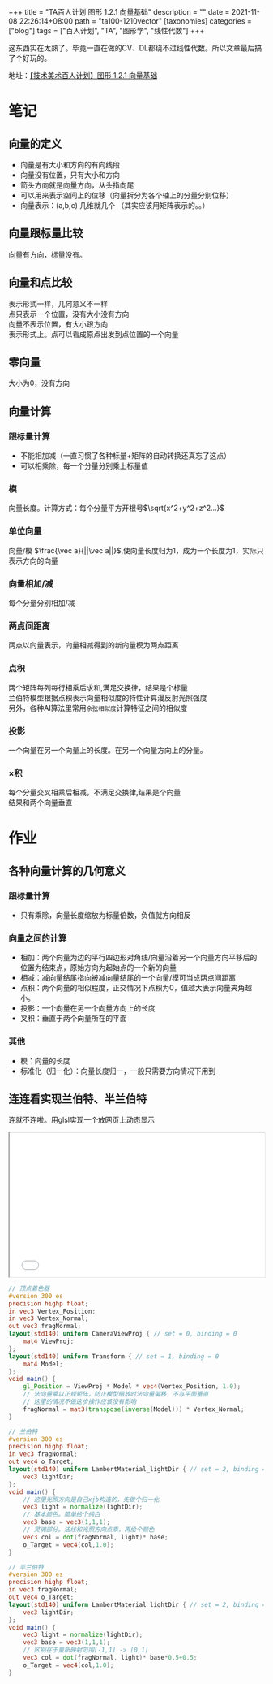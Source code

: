 +++
title = "TA百人计划 图形 1.2.1 向量基础"
description = ""
date = 2021-11-08 22:26:14+08:00
path = "ta100-1210vector"
[taxonomies]
categories = ["blog"]
tags = ["百人计划", "TA", "图形学", "线性代数"]
+++

这东西实在太熟了。毕竟一直在做的CV、DL都绕不过线性代数。所以文章最后搞了个好玩的。
<!-- more -->
地址：[【技术美术百人计划】图形 1.2.1 向量基础](https://www.bilibili.com/video/BV1n54y1Y7wB)
# 笔记
## 向量的定义
- 向量是有大小和方向的有向线段
- 向量没有位置，只有大小和方向
- 箭头方向就是向量方向，从头指向尾
- 可以用来表示空间上的位移（向量拆分为各个轴上的分量分别位移）
- 向量表示：(a,b,c) 几维就几个 （其实应该用矩阵表示的。。）
## 向量跟标量比较
向量有方向，标量没有。
## 向量和点比较
表示形式一样，几何意义不一样  
点只表示一个位置，没有大小没有方向  
向量不表示位置，有大小跟方向  
表示形式上。点可以看成原点出发到点位置的一个向量
## 零向量
大小为0，没有方向
## 向量计算
### 跟标量计算
- 不能相加减（一直习惯了各种标量+矩阵的自动转换还真忘了这点）
- 可以相乘除，每一个分量分别乘上标量值
### 模
向量长度。计算方式：每个分量平方开根号$\sqrt{x^2+y^2+z^2...}$
### 单位向量
向量/模 $\frac{\vec a}{||\vec a||}$,使向量长度归为1，成为一个长度为1，实际只表示方向的向量
### 向量相加/减
每个分量分别相加/减
### 两点间距离
两点以向量表示，向量相减得到的新向量模为两点距离
### 点积
两个矩阵每列每行相乘后求和,满足交换律，结果是个标量  
兰伯特模型根据点积表示向量相似度的特性计算漫反射光照强度  
另外，各种AI算法里常用`余弦相似度`计算特征之间的相似度
### 投影
一个向量在另一个向量上的长度。在另一个向量方向上的分量。
### ×积
每个分量交叉相乘后相减，不满足交换律,结果是个向量  
结果和两个向量垂直

# 作业
## 各种向量计算的几何意义
### 跟标量计算
- 只有乘除，向量长度缩放为标量倍数，负值就方向相反
### 向量之间的计算
- 相加：两个向量为边的平行四边形对角线/向量沿着另一个向量方向平移后的位置为结束点，原始方向为起始点的一个新的向量
- 相减：减向量结尾指向被减向量结尾的一个向量/模可当成两点间距离
- 点积：两个向量的相似程度，正交情况下点积为0，值越大表示向量夹角越小。
- 投影：一个向量在另一个向量方向上的长度
- 叉积：垂直于两个向量所在的平面
### 其他
- 模：向量的长度
- 标准化（归一化）：向量长度归一，一般只需要方向情况下用到
## 连连看实现兰伯特、半兰伯特
连就不连啦。用glsl实现一个放网页上动态显示
<iframe id="inlineFrameExample"
    title="Inline Frame Example"
    style="width:100%;height:auto;aspect-ratio:16/9;"
    src="exp.html">
</iframe>



``` glsl
// 顶点着色器
#version 300 es
precision highp float;
in vec3 Vertex_Position;
in vec3 Vertex_Normal;
out vec3 fragNormal;
layout(std140) uniform CameraViewProj { // set = 0, binding = 0
    mat4 ViewProj;
};
layout(std140) uniform Transform { // set = 1, binding = 0
    mat4 Model;
};
void main() {
    gl_Position = ViewProj * Model * vec4(Vertex_Position, 1.0);
    // 法向量乘以正规矩阵，防止模型缩放时法向量偏移，不与平面垂直
    // 这里的情况不做这步操作应该没有影响
    fragNormal = mat3(transpose(inverse(Model))) * Vertex_Normal;
}
```

```glsl
// 兰伯特
#version 300 es
precision highp float;
in vec3 fragNormal;
out vec4 o_Target;
layout(std140) uniform LambertMaterial_lightDir { // set = 2, binding = 0
    vec3 lightDir;
};
void main() {
    // 这里光照方向是自己xjb构造的，先做个归一化
    vec3 light = normalize(lightDir);
    // 基本颜色。简单给个纯白
    vec3 base = vec3(1,1,1);
    // 灵魂部分。法线和光照方向点乘，再给个颜色
    vec3 col = dot(fragNormal, light)* base;
    o_Target = vec4(col,1.0);
}
```
```glsl
// 半兰伯特
#version 300 es
precision highp float;
in vec3 fragNormal;
out vec4 o_Target;
layout(std140) uniform LambertMaterial_lightDir { // set = 2, binding = 0
    vec3 lightDir;
};
void main() {
    vec3 light = normalize(lightDir);
    vec3 base = vec3(1,1,1);
    // 区别在于重新映射范围[-1,1] -> [0,1]
    vec3 col = dot(fragNormal, light)* base*0.5+0.5;
    o_Target = vec4(col,1.0);
}
```
